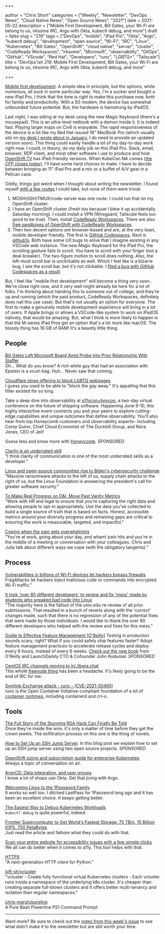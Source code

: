 +++

author = "Chris Short"
categories = ["Weekly", "Newsletter", "DevOps News", "Cloud Native News", "Open Source News", "2021"]
date = 2021-05-22
description = ["Mobile First Development, Bill Gates, your Wi-Fi are belong to us, irksome IRC, Argo with Okta, kubectl debug, and more"]
draft = false
slug = "219"
tags = ["DevOps", "mobile", "iPad Pro", "Okta", "Argo", "kubectl debug", "development", "open source", "Wi-Fi", "IRC", "Linux", "Kubernetes", "Bill Gates", "OpenShift", "cloud native", "server", "cluster", "CodeReady Workspaces", "irksome", "Microsoft", "observability", "GitOps", "GitHub", "VScode", "Red Hat", "Developers", "runc", "LGBTQ+", "Tailscale"]
title = "DevOps'ish 219: Mobile First Development, Bill Gates, your Wi-Fi are belong to us, irksome IRC, Argo with Okta, kubectl debug, and more"

+++

[Mobile first development](https://twitter.com/ChrisShort/status/1396150939631955972). A simple idea in principle, but the options, while numerous, all suck in some particular way. Yes, I'm a sucker and bought a new iPad Pro. I think that the time is right to make this purchase now, both for family and productivity. With a 5G modem, the device has somewhat unbounded future potential. But, the hardware is hamstrung by iPadOS.

Last night, I was sitting at my desk using the new Magic Keyboard (there's a mousepad). This is an ultra-level netbook with a demon inside it. It is indeed fast. Playing larger maps on Civ6 is enjoyable. The rapid responsiveness of the device is a lot like my Red Hat-issued 16" MacBook Pro (which usually sits on [my desk I wrote about in January](https://chrisshort.net/desk-setup-january-2021/), I do need to provide an updated version soon). This thing could easily handle a lot of my day-to-day work right now. I could, in theory, do my daily job on this iPad Pro. Slack, email, browser, RDP client, and most other software I use to produce and host [OpenShift.TV](https://openshift.tv/) has iPad-friendly versions. When KubeCon NA comes ([the CFP closes today](https://events.linuxfoundation.org/kubecon-cloudnativecon-north-america/program/cfp/)), I'll have some hard choices to make. I have to decide between bringing an 11" iPad Pro and a mic or a buffet of A/V gear in a Pelican case.

Oddly, things got weird when I thought about writing the newsletter. I found myself [with a few routes](https://twitter.com/ChrisShort/status/1396090916054736897) I could take, but none of them were trivial:

1. MOSH/SSH/TMUX/code-server was one route. I could run that on my OpenShift cluster.
1. I have an OpenShift cluster (fresh too because I blew it up accidentally Saturday morning). I could install a VPN (Wireguard; Tailscale feels too good to be true). Then, install [CodeReady Workspaces](https://developers.redhat.com/products/codeready-workspaces/overview/). There are also [free sandboxes of OpenShift with CodeReady Workspaces](https://red.ht/dev-sandbox).
1. Then two decent options are browser-based and are, at the very least, mobile developer friendly. The first is [GitHub Codespaces](https://github.com/features/codespaces). Next is [github1s](https://www.stefanjudis.com/notes/github1s-open-any-github-repository-in-vs-code-in-your-browser/). Both have some UX bugs to solve that I imagine existing in any VSCode web instance. The new Magic Keyboard for the iPad Pro, the scrolling gesture fails to scroll. You have to scroll with your finger (not a deal-breaker). The two-figure motion to scroll does nothing. Also, the left-most scroll bar is unclickable as well. Which I feel like is a bizarre bug, I see the scroll bar, but it's not clickable. I [filed a bug with GitHub Codespaces as a result](https://github.com/github/feedback/discussions/4010).

But, I feel like "mobile first development" will become a thing very soon. We're close right now, and it very well might already be here for a lot of folks. I'm thinking about handing this to someone out of college, and they're up and running (which the paid product, CodeReady Workspaces, definitely does nail this use case). But that's not usually an option for everyone. The first to make a genuinely mobile development experience will bring in a lot of users. If Apple brings or allows a VSCode-like system to work on iPadOS natively, that would be amazing. But, what I think is more likely to happen is that the M-series iPad Pros get an option that's a lot more like macOS. The bloody thing has 16 GB of RAM! It's a beastly little thing.

## People

[Bill Gates Left Microsoft Board Amid Probe Into Prior Relationship With Staffer](https://www.wsj.com/articles/microsoft-directors-decided-bill-gates-needed-to-leave-board-due-to-prior-relationship-with-staffer-11621205803)  
Oh... What do you know? A rich white guy that had an association with Epstein is a scum bag. Huh... Never saw that coming.

[Cloudflare stops offering to block LGBTQ webpages](https://www.theregister.com/2021/05/21/cloudflare_lgbtq_filtering/)  
I guess you used to be able to "block the gay away." It's appalling that this filter existed for so long.

Take a deep dive into observability at [o11ycon+hnycon](https://o11ycon-hnycon.io/devopsish/?utm_source=devopsish&utm_medium=newsletter&utm_campaign=ad&utm_keyword=&utm_content=devopsish&utm_adgroup), a two-day virtual conference on the future of shipping software. Happening June 9-10, this highly interactive event connects you and your peers to explore cutting-edge capabilities and unique outcomes that define observability. You’ll also hear from top Honeycomb customers and observability experts– including Corey Quinn, Chief Cloud Economist of The Duckbill Group, and Nora Jones, CEO of Jeli!

Guess less and know more with [Honeycomb](https://www.honeycomb.io/?utm_source=devopsish&utm_medium=newsletter&utm_campaign=ad&utm_content=honeycomb-homepage-devopish). *SPONSORED*

[Clarity is an underrated skill](https://tomgamon.com/posts/clarity/)  
"I think clarity of communication is one of the most underrated skills as a developer."

[Linux and open-source communities rise to Biden's cybersecurity challenge](https://www.zdnet.com/google-amp/article/linux-and-open-source-communities-rise-to-bidens-cybersecurity-challenge/)  
"Massive ransomware attacks to the left of us, supply chain attacks to the right of us, but the Linux Foundation is answering the president's call for greater software security."

[To Make Real Progress on D&I, Move Past Vanity Metrics](https://hbr.org/2021/05/to-make-real-progress-on-di-move-past-vanity-metrics)  
"Work with HR and legal to ensure that you’re capturing the right data and allowing people to opt-in appropriately. Use the data you’ve collected to build a single source of truth that is based on facts. Honest, accessible metrics around your diversity progress and remaining gaps are critical to ensuring the work is measurable, targeted, and impactful."

[Coping when the pain gets overwhelming](https://www.youtube.com/watch?v=GNixn3gBmEA)  
"You're at work, going about your day, and wham! pain hits and you're in the middle of a meeting or conversation with your colleagues. Chris and Julia talk about different ways we cope (with the obligatory tangents)."

## Process

[Vulnerabilities in billions of Wi-Fi devices let hackers bypass firewalls](https://arstechnica.com/gadgets/2021/05/farewell-to-firewalls-wi-fi-bugs-open-network-devices-to-remote-hacks/)  
FragAttacks let hackers inject malicious code or commands into encrypted Wi-Fi traffic."

[It took 'over 80 different developers' to review and fix 'mess' made by students who sneaked bad code into Linux](https://www.theregister.com/2021/05/21/linux_5_13_patches/)  
"The majority here is the fallout of the umn.edu re-review of all prior submissions. That resulted in a bunch of reverts along with the 'correct' changes made, such that there is no regression of any of the potential fixes that were made by those individuals. I would like to thank the over 80 different developers who helped with the review and fixes for this mess."

[Guide to Effective Feature Management [O'Reilly]](https://learn.launchdarkly.com/effective-feature-management/?utm_source=devopsish&utm_medium=news_pod&utm_campaign=21q1-newsletter)
Testing in production sounds scary, right? What if you could safely ship features faster?
Adopt feature management practices to accelerate release cycles and deploy every 6 hours, instead of every 6 weeks. [Check out the new book](https://learn.launchdarkly.com/effective-feature-management/?utm_source=devopsish&utm_medium=news_pod&utm_campaign=21q1-newsletter) from O'Reilly and LaunchDarkly CTO & Cofounder John Kodumal. *SPONSORED*

[CentOS IRC channels moving to irc.libera.chat](https://blog.centos.org/2021/05/centos-irc-channels-moving-to-irc-libera-chat/)  
This whole [freenode thing](https://www.theregister.com/2021/05/19/freenode_staff_resigns/) has been a headache. It's likely going to be the end of IRC for me.

[Symlink-Exchange attack - runc - (CVE-2021-30465)](https://access.redhat.com/security/vulnerabilities/RHSB-2021-004)  
runc is the Open Container Initiative-compliant foundation of a lot of [container runtimes](https://kubernetes.io/docs/setup/production-environment/container-runtimes/), including containerd and cri-o.

## Tools

[The Full Story of the Stunning RSA Hack Can Finally Be Told](https://www.wired.com/story/the-full-story-of-the-stunning-rsa-hack-can-finally-be-told/)  
Once they're inside the wire, it's only a matter of time before they get the crown jewels. The exfiltration process on this one is the thing of novels.

[How to Set Up an SSH Jump Server](https://goteleport.com/blog/ssh-jump-server/https://goteleport.com/?utm_source=newsletter&utm_medium=email&utm_campaign=devopsish). In this blog post we explain how to set up an SSH jump server using two open source projects. *SPONSORED*

[OpenShift sizing and subscription guide for enterprise Kubernetes](https://www.redhat.com/en/resources/openshift-subscription-sizing-guide-detail)  
Always a topic of conversation on air.

[ArgoCD: Okta integration, and user groups](https://itnext.io/argocd-okta-integration-and-user-groups-d6886633e71b)  
I know a lot of shops use Okta. Get that jiving with Argo.

[Welcoming Linux to the 1Password Family](https://blog.1password.com/welcoming-linux-to-the-1password-family/)  
It works so well too. I ditched LastPass for 1Password long ago and it has been an excellent choice. It keeps getting better.

[The Easiest Way to Debug Kubernetes Workloads](https://martinheinz.dev/blog/49)  
`kubectl debug` is quite powerful, indeed.

[Frontier Supercomputer to Get World's Fastest Storage: 75 TB/s, 15 Billion IOPS, 700 PetaBytes](https://www.tomshardware.com/news/olcf-describes-frontier-storage-sub-system)  
Just read the article and fathom what they could do with that.

[Scan your entire website for accessibility issues with a few simple clicks](https://developer.ibm.com/blogs/accessibility-checker-update/)  
We all can do better when it comes to a11y. This tool helps with that.

[HTTPX](https://www.python-httpx.org/)  
"A next-generation HTTP client for Python."

[loft-sh/vcluster](https://github.com/loft-sh/vcluster)  
"vcluster - Create fully functional virtual Kubernetes clusters - Each vcluster runs inside a namespace of the underlying k8s cluster. It's cheaper than creating separate full-blown clusters and it offers better multi-tenancy and isolation than regular namespaces."

[chris-marsh/pureline](https://github.com/chris-marsh/pureline)  
A Pure Bash Powerline PS1 Command Prompt

---

Want more? Be sure to check out the [notes from this week's issue](https://github.com/chris-short/devopsish.com/blob/main/content/post/219/notes.md) to see what didn't make it to the newsletter but are still worth your time.
